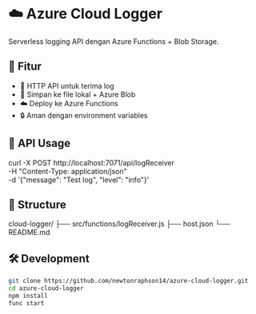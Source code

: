 # ☁️ Azure Cloud Logger

Serverless logging API dengan Azure Functions + Blob Storage.

## 🚀 Fitur
- 📝 HTTP API untuk terima log
- 💾 Simpan ke file lokal + Azure Blob  
- ☁️ Deploy ke Azure Functions
- 🔒 Aman dengan environment variables

## 📡 API Usage

curl -X POST http://localhost:7071/api/logReceiver \
  -H "Content-Type: application/json" \
  -d '{"message": "Test log", "level": "info"}'

## 📁 Structure  

cloud-logger/
├── src/functions/logReceiver.js
├── host.json
└── README.md

## 🛠️ Development
```bash
git clone https://github.com/newtonraphson14/azure-cloud-logger.git
cd azure-cloud-logger
npm install
func start
